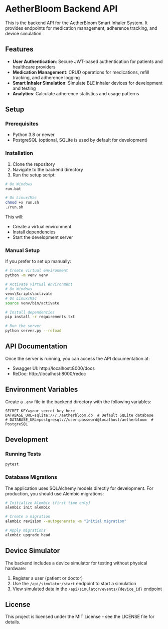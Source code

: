 # AetherBloom Backend API

This is the backend API for the AetherBloom Smart Inhaler System. It provides endpoints for medication management, adherence tracking, and device simulation.

## Features

- **User Authentication**: Secure JWT-based authentication for patients and healthcare providers
- **Medication Management**: CRUD operations for medications, refill tracking, and adherence logging
- **Smart Inhaler Simulation**: Simulate BLE inhaler devices for development and testing
- **Analytics**: Calculate adherence statistics and usage patterns

## Setup

### Prerequisites

- Python 3.8 or newer
- PostgreSQL (optional, SQLite is used by default for development)

### Installation

1. Clone the repository
2. Navigate to the backend directory
3. Run the setup script:

```bash
# On Windows
run.bat

# On Linux/Mac
chmod +x run.sh
./run.sh
```

This will:
- Create a virtual environment
- Install dependencies
- Start the development server

### Manual Setup

If you prefer to set up manually:

```bash
# Create virtual environment
python -m venv venv

# Activate virtual environment
# On Windows
venv\Scripts\activate
# On Linux/Mac
source venv/bin/activate

# Install dependencies
pip install -r requirements.txt

# Run the server
python server.py --reload
```

## API Documentation

Once the server is running, you can access the API documentation at:

- Swagger UI: http://localhost:8000/docs
- ReDoc: http://localhost:8000/redoc

## Environment Variables

Create a `.env` file in the backend directory with the following variables:

```
SECRET_KEY=your_secret_key_here
DATABASE_URL=sqlite:///./aetherbloom.db  # Default SQLite database
# DATABASE_URL=postgresql://user:password@localhost/aetherbloom  # PostgreSQL
```

## Development

### Running Tests

```bash
pytest
```

### Database Migrations

The application uses SQLAlchemy models directly for development. For production, you should use Alembic migrations:

```bash
# Initialize Alembic (first time only)
alembic init alembic

# Create a migration
alembic revision --autogenerate -m "Initial migration"

# Apply migrations
alembic upgrade head
```

## Device Simulator

The backend includes a device simulator for testing without physical hardware:

1. Register a user (patient or doctor)
2. Use the `/api/simulator/start` endpoint to start a simulation
3. View simulated data in the `/api/simulator/events/{device_id}` endpoint

## License

This project is licensed under the MIT License - see the LICENSE file for details. 